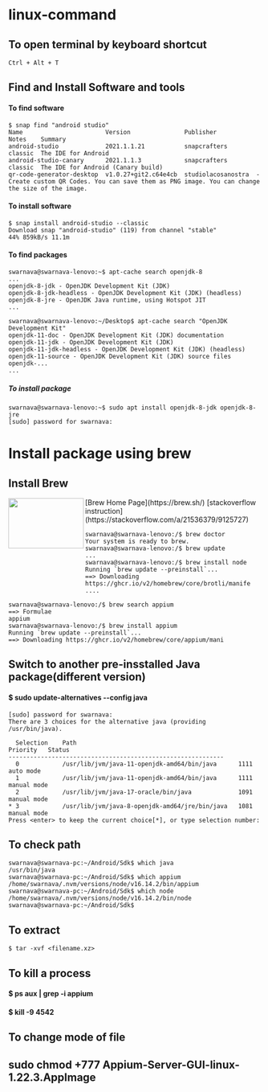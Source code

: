 # linux-command

## To open terminal by keyboard shortcut
```Ctrl + Alt + T```

## Find and Install Software and tools

#### To find software
```
$ snap find "android studio"
Name                       Version               Publisher           Notes    Summary
android-studio             2021.1.1.21           snapcrafters        classic  The IDE for Android
android-studio-canary      2021.1.1.3            snapcrafters        classic  The IDE for Android (Canary build)
qr-code-generator-desktop  v1.0.27+git2.c64e4cb  studiolacosanostra  -        Create custom QR Codes. You can save them as PNG image. You can change the size of the image.
```

#### To install software
```
$ snap install android-studio --classic
Download snap "android-studio" (119) from channel "stable"  
44% 859kB/s 11.1m
```

#### To find packages
```
swarnava@swarnava-lenovo:~$ apt-cache search openjdk-8
...
openjdk-8-jdk - OpenJDK Development Kit (JDK)
openjdk-8-jdk-headless - OpenJDK Development Kit (JDK) (headless)
openjdk-8-jre - OpenJDK Java runtime, using Hotspot JIT
...
```
```
swarnava@swarnava-lenovo:~/Desktop$ apt-cache search "OpenJDK Development Kit"
openjdk-11-doc - OpenJDK Development Kit (JDK) documentation
openjdk-11-jdk - OpenJDK Development Kit (JDK)
openjdk-11-jdk-headless - OpenJDK Development Kit (JDK) (headless)
openjdk-11-source - OpenJDK Development Kit (JDK) source files
openjdk-...
...
```
##### To install package
```
swarnava@swarnava-lenovo:~$ sudo apt install openjdk-8-jdk openjdk-8-jre
[sudo] password for swarnava: 
```

# Install package using brew
## Install Brew
<img src="https://geekflare.com/wp-content/uploads/2021/05/homebrew-social-card-e1622042135386.png" align="left" height="100" width="150" >
[Brew Home Page](https://brew.sh/)
[stackoverflow instruction](https://stackoverflow.com/a/21536379/9125727)

```
swarnava@swarnava-lenovo:/$ brew doctor
Your system is ready to brew.
swarnava@swarnava-lenovo:/$ brew update
...
swarnava@swarnava-lenovo:/$ brew install node
Running `brew update --preinstall`...
==> Downloading https://ghcr.io/v2/homebrew/core/brotli/manife
....
```

```
swarnava@swarnava-lenovo:/$ brew search appium
==> Formulae
appium
swarnava@swarnava-lenovo:/$ brew install appium
Running `brew update --preinstall`...
==> Downloading https://ghcr.io/v2/homebrew/core/appium/mani
```

## Switch to another pre-insstalled Java package(different version)

#### $ sudo update-alternatives --config java
```
[sudo] password for swarnava: 
There are 3 choices for the alternative java (providing /usr/bin/java).

  Selection    Path                                            Priority   Status
------------------------------------------------------------
  0            /usr/lib/jvm/java-11-openjdk-amd64/bin/java      1111      auto mode
  1            /usr/lib/jvm/java-11-openjdk-amd64/bin/java      1111      manual mode
  2            /usr/lib/jvm/java-17-oracle/bin/java             1091      manual mode
* 3            /usr/lib/jvm/java-8-openjdk-amd64/jre/bin/java   1081      manual mode
Press <enter> to keep the current choice[*], or type selection number:
```

## To check path
```
swarnava@swarnava-pc:~/Android/Sdk$ which java
/usr/bin/java
swarnava@swarnava-pc:~/Android/Sdk$ which appium
/home/swarnava/.nvm/versions/node/v16.14.2/bin/appium
swarnava@swarnava-pc:~/Android/Sdk$ which node
/home/swarnava/.nvm/versions/node/v16.14.2/bin/node
swarnava@swarnava-pc:~/Android/Sdk$ 
```

## To extract
```
$ tar -xvf <filename.xz>
```

## To kill a process
#### $ ps aux | grep -i appium
#### $ kill -9 4542


## To change mode of file
## sudo chmod +777 Appium-Server-GUI-linux-1.22.3.AppImage


